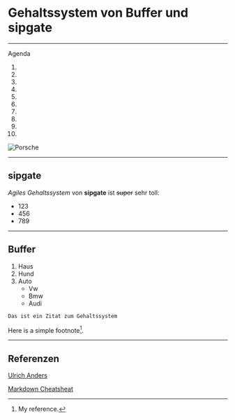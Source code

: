 # Gehaltssystem von Buffer und sipgate

---

Agenda

1.
1.
1.
1.
1.
1.
1.
1.
1.
1.

![Porsche](car1.jpg)

---

## sipgate

_Agiles Gehaltssystem_ von **sipgate** ist ~~super~~ sehr toll:

- 123
- 456
- 789

---

## Buffer

1. Haus
1. Hund
1. Auto
   - Vw
   - Bmw
   - Audi

```
Das ist ein Zitat zum Gehaltssystem
```

Here is a simple footnote[^1].
[^1]: My reference.

---

## Referenzen

[Ulrich Anders](https://ulrich-anders.eu)

[Markdown Cheatsheat](https://github.com/adam-p/markdown-here/wiki/Markdown-Cheatsheet#headers)
